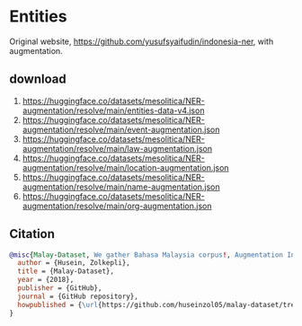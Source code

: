 # Entities

Original website, https://github.com/yusufsyaifudin/indonesia-ner, with augmentation.

## download

1. https://huggingface.co/datasets/mesolitica/NER-augmentation/resolve/main/entities-data-v4.json
2. https://huggingface.co/datasets/mesolitica/NER-augmentation/resolve/main/event-augmentation.json
3. https://huggingface.co/datasets/mesolitica/NER-augmentation/resolve/main/law-augmentation.json
4. https://huggingface.co/datasets/mesolitica/NER-augmentation/resolve/main/location-augmentation.json
5. https://huggingface.co/datasets/mesolitica/NER-augmentation/resolve/main/name-augmentation.json
6. https://huggingface.co/datasets/mesolitica/NER-augmentation/resolve/main/org-augmentation.json

## Citation

```bibtex
@misc{Malay-Dataset, We gather Bahasa Malaysia corpus!, Augmentation Indonesian Entities using Rules based,
  author = {Husein, Zolkepli},
  title = {Malay-Dataset},
  year = {2018},
  publisher = {GitHub},
  journal = {GitHub repository},
  howpublished = {\url{https://github.com/huseinzol05/malay-dataset/tree/master/tagging/entities}}
}
```